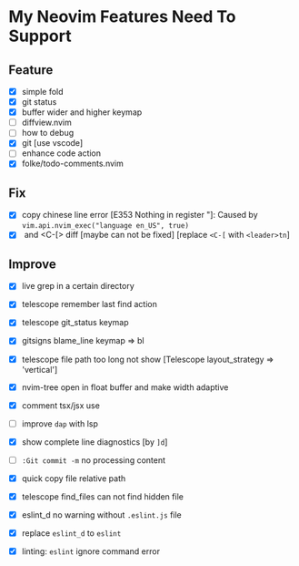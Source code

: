 # My Neovim Features Need To Support

## Feature

- [x] simple fold
- [x] git status
- [x] buffer wider and higher keymap
- [ ] diffview.nvim
- [ ] how to debug
- [x] git [use vscode]
- [ ] enhance code action
- [x] folke/todo-comments.nvim

## Fix

- [x] copy chinese line error [E353 Nothing in register "]: Caused by `vim.api.nvim_exec("language en_US", true)`
- [x] <Esc> and <C-[> diff [maybe can not be fixed] [replace `<C-[` with `<leader>tn`]

## Improve

- [x] live grep in a certain directory
- [x] telescope remember last find action
- [x] telescope git_status keymap
- [x] gitsigns blame_line keymap => <leader>bl
- [x] telescope file path too long not show [Telescope layout_strategy => 'vertical']
- [x] nvim-tree open in float buffer and make width adaptive
- [x] comment tsx/jsx use
- [ ] improve `dap` with lsp
- [x] show complete line diagnostics [by `]d`]
- [ ] `:Git commit -m` no processing content
- [x] quick copy file relative path
- [x] telescope find_files can not find hidden file
- [x] eslint_d no warning without `.eslint.js` file
- [x] replace `eslint_d` to `eslint`
- [x] linting: `eslint` ignore command error

